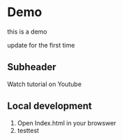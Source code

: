 # Demo

this is a demo

update for the first time


## Subheader 

Watch tutorial on Youtube

## Local development

1. Open Index.html in your browswer
2. testtest